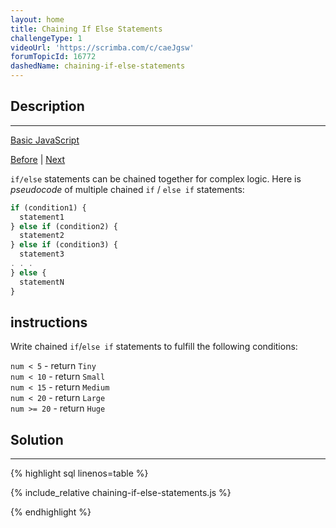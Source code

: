 ```yaml
---
layout: home
title: Chaining If Else Statements
challengeType: 1
videoUrl: 'https://scrimba.com/c/caeJgsw'
forumTopicId: 16772
dashedName: chaining-if-else-statements
---
```


<div class="row">
<div class="columnStmt" markdown="1">

## Description
------

[Basic JavaScript](../basic-javascript/README.html) 

[Before](./logical-order-in-if-else-statements.md)  | [Next](./golf-code.md) 

`if/else` statements can be chained together for complex logic. Here is <dfn>pseudocode</dfn> of multiple chained `if` / `else if` statements:

```js
if (condition1) {
  statement1
} else if (condition2) {
  statement2
} else if (condition3) {
  statement3
. . .
} else {
  statementN
}
```

##  instructions 

Write chained `if`/`else if` statements to fulfill the following conditions:

`num < 5` - return `Tiny`  
`num < 10` - return `Small`  
`num < 15` - return `Medium`  
`num < 20` - return `Large`  
`num >= 20` - return `Huge`

</div>
<div class="columnSol" markdown="1">

## Solution
------

{% highlight sql linenos=table %}

{% include_relative chaining-if-else-statements.js %}

{% endhighlight %}

</div>
</div>

